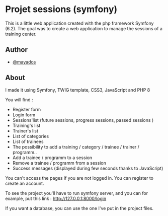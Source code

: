 
# Projet sessions (symfony)
This is a little web application created with the php framework Symfony (6.2). The goal was to create a web application to manage the sessions of a training center. 


## Author

- [@mayados](https://www.github.com/mayados)


## About
I made it using Symfony, TWIG template, CSS3, JavaScript and PHP 8

You will find : 
- Register form
- Login form
- Sessions'list (future sessions, progress sessions, passed sessions )
- Training's list
- Trainer's list
- List of categories
- List of trainees
- The possibility to add a training / category / trainee / trainer / programm..
- Add a trainee / programm to a session
- Remove a trainee / programm from a session
- Success messages (displayed during few seconds thanks to JavaScript)

You can't access the pages if you are not logged in. You can register to create an account.


To see the project you'll have to run symfony server, and you can for example, put this link :
http://127.0.0.1:8000/login


If you want a database, you can use the one I've put in the project files.
